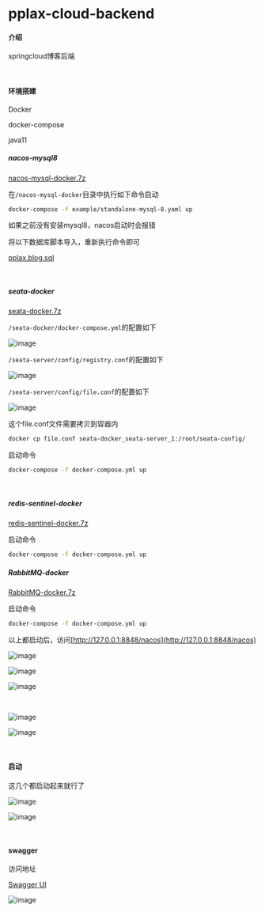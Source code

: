 # pplax-cloud-backend

#### 介绍

springcloud博客后端

‍

#### 环境搭建

Docker

docker-compose

java11

##### nacos-mysql8

[nacos-mysql-docker.7z](assets/nacos-mysql-docker-20230903174538-xpzibp8.7z)

在`/nacos-mysql-docker`​目录中执行如下命令启动

```bash
docker-compose -f example/standalone-mysql-8.yaml up
```

如果之前没有安装mysql8，nacos启动时会报错

将以下数据库脚本导入，重新执行命令即可

[pplax.blog.sql](assets/pplax.blog-20230918160640-feohkzv.sql)

‍

##### seata-docker

[seata-docker.7z](assets/seata-docker-20230918104149-no2zy9o.7z)

​`/seata-docker/docker-compose.yml`​的配置如下

​​![image](assets/image-20230918103015-pfbyq8a.png)​​

​`/seata-server/config/registry.conf`​的配置如下

​​![image](assets/image-20230918103051-a22zg9e.png)​

​`/seata-server/config/file.conf`​的配置如下

​![image](assets/image-20230918103131-rfwqfs9.png)​​

这个file.conf文件需要拷贝到容器内

```bash
docker cp file.conf seata-docker_seata-server_1:/root/seata-config/
```

启动命令

```bash
docker-compose -f docker-compose.yml up
```

‍

##### redis-sentinel-docker

[redis-sentinel-docker.7z](assets/redis-sentinel-docker-20230903175612-tvr0z7u.7z)

启动命令

```bash
docker-compose -f docker-compose.yml up
```

##### RabbitMQ-docker

[RabbitMQ-docker.7z](assets/RabbitMQ-docker-20230903175711-tvclprn.7z)

启动命令

```bash
docker-compose -f docker-compose.yml up
```

以上都启动后，访问[http://127.0.0.1:8848/nacos](http://127.0.0.1:8848/nacos)

​![image](assets/image-20230903175850-9hdwn0f.png)​

​![image](assets/image-20230903175909-j1gsmre.png)​

​![image](assets/image-20230903175943-gldohvs.png)​

‍

​![image](assets/image-20230903180020-my3rywi.png)​

​![image](assets/image-20230903180135-r4f4nal.png)​

‍

#### 启动

这几个都启动起来就行了

​![image](assets/image-20230903180222-e2aq4k6.png)​

​![image](assets/image-20230903180239-boyofda.png)​

‍

#### swagger

访问地址

[Swagger UI](http://localhost:8080/webjars/swagger-ui/index.html)

​![image](assets/image-20230903180413-dcx6mid.png)​

